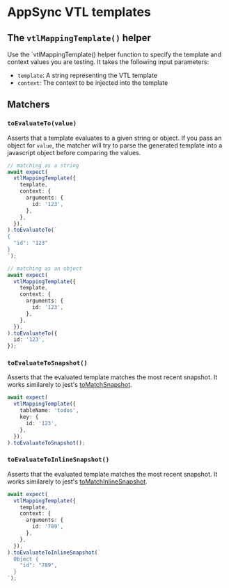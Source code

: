 # AppSync VTL templates

## The `vtlMappingTemplate()` helper

Use the `vtlMappingTemplate() helper function to specify the template and context values you are testing. It takes the following input parameters:

- `template`: A string representing the VTL template
- `context`: The context to be injected into the template

## Matchers

### `toEvaluateTo(value)`

Asserts that a template evaluates to a given string or object. If you pass an object for `value`, the matcher will try to parse the generated template into a javascript object before comparing the values.

```ts
// matching as a string
await expect(
  vtlMappingTemplate({
    template,
    context: {
      arguments: {
        id: '123',
      },
    },
  }),
).toEvaluateTo(`
{
  "id": "123"
}
`);
```

```ts
// matching as an object
await expect(
  vtlMappingTemplate({
    template,
    context: {
      arguments: {
        id: '123',
      },
    },
  }),
).toEvaluateTo({
  id: '123',
});
```

### `toEvaluateToSnapshot()`

Asserts that the evaluated template matches the most recent snapshot. It works similarely to jest's [toMatchSnapshot](https://jestjs.io/docs/expect#tomatchsnapshotpropertymatchers-hint).

```ts
await expect(
  vtlMappingTemplate({
    tableName: 'todos',
    key: {
      id: '123',
    },
  }),
).toEvaluateToSnapshot();
```

### `toEvaluateToInlineSnapshot()`

Asserts that the evaluated template matches the most recent snapshot. It works similarely to jest's [toMatchInlineSnapshot](https://jestjs.io/docs/expect#tomatchinlinesnapshotpropertymatchers-inlinesnapshot).

```ts
await expect(
  vtlMappingTemplate({
    template,
    context: {
      arguments: {
        id: '789',
      },
    },
  }),
).toEvaluateToInlineSnapshot(`
  Object {
    "id": "789",
  }
`);
```
